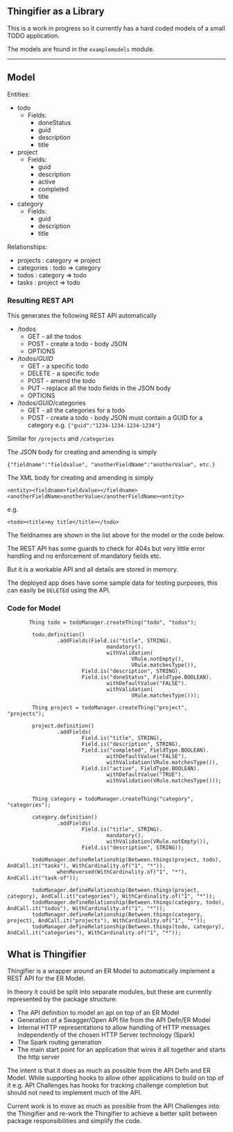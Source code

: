 
## Thingifier as a Library

This is a work in progress so it currently has a hard coded models of a small TODO application.

The models are found in the `examplemodels` module.

---

## Model

Entities:

- todo
    - Fields:
        - doneStatus
        - guid
        - description
        - title
- project
    - Fields:
        - guid
        - description
        - active
        - completed
        - title
- category
    - Fields:
        - guid
        - description
        - title

Relationships:

- projects : category => project
- categories : todo => category
- todos : category => todo
- tasks : project => todo

### Resulting REST API

This generates the following REST API automatically

- /todos
    - GET - all the todos
    - POST - create a todo - body JSON
    - OPTIONS
- /todos/_GUID_
    - GET - a specific todo
    - DELETE - a specific todo
    - POST - amend the todo
    - PUT - replace all the todo fields in the JSON body
    - OPTIONS
- /todos/_GUID_/categories
    - GET - all the categories for a todo
    - POST - create a todo - body JSON must contain a GUID for a category e.g. `{"guid":"1234-1234-1234-1234"}`
    
Similar for `/projects` and `/categories`

The JSON body for creating and amending is simply

`{"fieldname":"fieldvalue", "anotherFieldName":"anotherValue", etc.}`

The XML body for creating and amending is simply

`<entity><fieldname>fieldvalue></fieldname><anotherFieldName>anotherValue</anotherFieldName><entity>`

e.g.

`<todo><title>my title</title></todo>`

The fieldnames are shown in the list above for the model or the code below.

The REST API has some guards to check for 404s but very little error handling and no enforcement of mandatory fields etc.

But it is a workable API and all details are stored in memory.

The deployed app does have some sample data for testing purposes, this can easily be `DELETE`d using the API.
    
### Code for Model

~~~~~~~~
       Thing todo = todoManager.createThing("todo", "todos");

        todo.definition()
                .addFields(Field.is("title", STRING).
                                mandatory().
                                withValidation(
                                        VRule.notEmpty(),
                                        VRule.matchesType()),
                        Field.is("description", STRING),
                        Field.is("doneStatus", FieldType.BOOLEAN).
                                withDefaultValue("FALSE").
                                withValidation(
                                        VRule.matchesType()));
        
        Thing project = todoManager.createThing("project", "projects");

        project.definition()
                .addFields(
                        Field.is("title", STRING),
                        Field.is("description", STRING),
                        Field.is("completed", FieldType.BOOLEAN).
                                withDefaultValue("FALSE").
                                withValidation(VRule.matchesType()),
                        Field.is("active", FieldType.BOOLEAN).
                                withDefaultValue("TRUE").
                                withValidation(VRule.matchesType()));


        Thing category = todoManager.createThing("category", "categories");

        category.definition()
                .addFields(
                        Field.is("title", STRING).
                                mandatory().
                                withValidation(VRule.notEmpty()),
                        Field.is("description", STRING));

        todoManager.defineRelationship(Between.things(project, todo), AndCall.it("tasks"), WithCardinality.of("1", "*")).
                whenReversed(WithCardinality.of("1", "*"), AndCall.it("task-of"));

        todoManager.defineRelationship(Between.things(project, category), AndCall.it("categories"), WithCardinality.of("1", "*"));
        todoManager.defineRelationship(Between.things(category, todo), AndCall.it("todos"), WithCardinality.of("1", "*"));
        todoManager.defineRelationship(Between.things(category, project), AndCall.it("projects"), WithCardinality.of("1", "*"));
        todoManager.defineRelationship(Between.things(todo, category), AndCall.it("categories"), WithCardinality.of("1", "*"));
~~~~~~~~
    
## What is Thingifier

Thingifier is a wrapper around an ER Model to automatically implement a REST API for the ER Model.

In theory it could be split into separate modules, but these are currently represented by the package structure:

- The API definition to model an api on top of an ER Model
- Generation of a Swagger/Open API file from the API Defn/ER Model  
- Internal HTTP representations to allow handling of HTTP messages independently of the chosen HTTP Server technology (Spark)
- The Spark routing generation
- The main start point for an application that wires it all together and starts the http server 

The intent is that it does as much as possible from the API Defn and ER Model. While supporting hooks to allow other applications to build on top of it e.g. API Challenges has hooks for tracking challenge completion but should not need to implement much of the API.

Current work is to move as much as possible from the API Challenges into the Thingifier and re-work the Thingifier to achieve a better split between package responsibilities and simplify the code.

